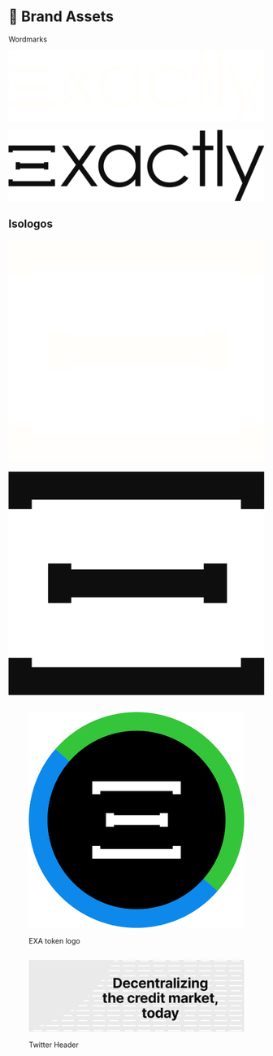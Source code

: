 # 📣 Brand Assets

Wordmarks

![Wordmark white](<../.gitbook/assets/Wordmark - SVG White.svg>)

![Wordmark black](<../.gitbook/assets/Wordmark - SVG Black.svg>)

## Isologos

![Isologo white](<../.gitbook/assets/Isologo - White.svg>)

![Isologo black](<../.gitbook/assets/Isologo - Black.svg>)

##

<figure><img src="../.gitbook/assets/EXA.svg" alt=""><figcaption><p>EXA token logo</p></figcaption></figure>

##

<figure><img src="../.gitbook/assets/TW - Header.png" alt=""><figcaption><p>Twitter Header</p></figcaption></figure>

